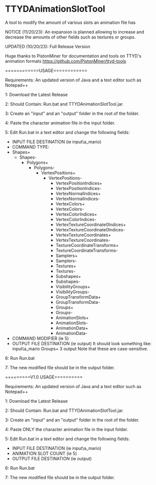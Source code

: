 # TTYDAnimationSlotTool
A tool to modify the amount of various slots an animation file has

NOTICE (11/20/23): An expansion is planned allowing to increase and decrease the amounts of other fields such as textures or groups.

UPDATED (10/20/23): Full Release Version

Huge thanks to PistonMiner for documentation and tools on TTYD's animation formats https://github.com/PistonMiner/ttyd-tools

============USAGE============

Requirements: An updated version of Java and a text editor such as Notepad++

1: Download the Latest Release

2: Should Contain: Run.bat and TTYDAnimationSlotTool.jar.

3: Create an "input" and an "output" folder in the root of the folder.

4: Paste the character animation file in the input folder.

5: Edit Run.bat in a text editor and change the following fields:
  - INPUT FILE DESTINATION (ie input\\a_mario)
  - COMMAND TYPE:
  - Shapes+
    - Shapes-
      - Polygons+
        - Polygons-
          - VertexPositions+
            - VertexPositions-
              - VertexPositionIndices+
              - VertexPositionIndices-
              - VertexNormalIndices+
              - VertexNormalIndices-
              - VertexColors+
              - VertexColors-
              - VertexColorIndices+
              - VertexColorIndices-
              - VertexTextureCoordinate0Indices+
              - VertexTextureCoordinate0Indices-
              - VertexTextureCoordinates+
              - VertexTextureCoordinates-
              - TextureCoordinateTransforms+
              - TextureCoordinateTransforms-
              - Samplers+
              - Samplers-
              - Textures+
              - Textures-
              - Subshapes+
              - Subshapes-
              - VisibilityGroups+
              - VisibilityGroups-
              - GroupTransformData+
              - GroupTransformData-
              - Groups+
              - Groups-
              - AnimationSlots+
              - AnimationSlots-
              - AnimationData+
              - AnimationData-
  - COMMAND MODIFIER (ie 5)
  - OUTPUT FILE DESTINATION (ie output)
It should look something like: input\\a_mario Groups+ 3 output
Note that these are case-sensitive.

6: Run Run.bat

7: The new modified file should be in the output folder.

=========V1.0 USAGE==========

Requirements: An updated version of Java and a text editor such as Notepad++

1: Download the Latest Release

2: Should Contain: Run.bat and TTYDAnimationSlotTool.jar.

3: Create an "input" and an "output" folder in the root of the folder.

4: Paste ONLY the character animation file in the input folder.

5: Edit Run.bat in a text editor and change the following fields:
  - INPUT FILE DESTINATION (ie input\\a_mario)
  - ANIMATION SLOT COUNT (ie 5)
  - OUTPUT FILE DESTINATION (ie output)

6: Run Run.bat

7: The new modified file should be in the output folder.
